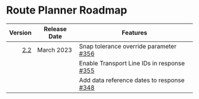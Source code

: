 # Route Planner Roadmap
Version | Release Date | Features
-------: | --------------- | -------------
[2.2](https://github.com/bcgov/ols-router/issues?q=is%3Aopen+is%3Aissue+milestone%3A%22Route+Planner+2.2%22)|March 2023| Snap tolerance override parameter [#356](https://github.com/bcgov/ols-router/issues/356)
|||Enable Transport Line IDs in response [#355](https://github.com/bcgov/ols-router/issues/355)
|||Add data reference dates to response [#348](https://github.com/bcgov/ols-router/issues/348)
